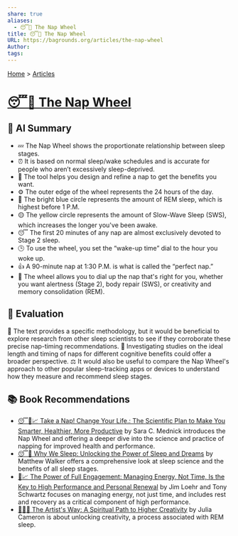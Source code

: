 ```yaml
---
share: true
aliases:
  - 😴🎡 The Nap Wheel
title: 😴🎡 The Nap Wheel
URL: https://bagrounds.org/articles/the-nap-wheel
Author: 
tags: 
---
```

[Home](../index.md) > [Articles](./index.md)  
# [😴🎡 The Nap Wheel](https://www.saramednick.com/napwheel)  
## 🤖 AI Summary  
- 💤 The Nap Wheel shows the proportionate relationship between sleep stages.  
- ⏰ It is based on normal sleep/wake schedules and is accurate for people who aren’t excessively sleep-deprived.  
- 🧠 The tool helps you design and refine a nap to get the benefits you want.  
- ⚙️ The outer edge of the wheel represents the 24 hours of the day.  
- 🔵 The bright blue circle represents the amount of REM sleep, which is highest before 1 P.M.  
- 🟡 The yellow circle represents the amount of Slow-Wave Sleep (SWS), which increases the longer you've been awake.  
- 😴 The first 20 minutes of any nap are almost exclusively devoted to Stage 2 sleep.  
- 🕒 To use the wheel, you set the “wake-up time” dial to the hour you woke up.  
- 👍 A 90-minute nap at 1:30 P.M. is what is called the “perfect nap.”  
- 🎯 The wheel allows you to dial up the nap that's right for you, whether you want alertness (Stage 2), body repair (SWS), or creativity and memory consolidation (REM).  
  
## 🤔 Evaluation  
📖 The text provides a specific methodology, but it would be beneficial to explore research from other sleep scientists to see if they corroborate these precise nap-timing recommendations. 🧪 Investigating studies on the ideal length and timing of naps for different cognitive benefits could offer a broader perspective. ⚖️ It would also be useful to compare the Nap Wheel's approach to other popular sleep-tracking apps or devices to understand how they measure and recommend sleep stages.  
  
## 📚 Book Recommendations  
- [😴🧠📈 Take a Nap! Change Your Life.: The Scientific Plan to Make You Smarter, Healthier, More Productive](../books/take-a-nap-change-your-life-the-scientific-plan-to-make-you-smarter-healthier-more-productive.md) by Sara C. Mednick introduces the Nap Wheel and offering a deeper dive into the science and practice of napping for improved health and performance.  
- [😴💭 Why We Sleep: Unlocking the Power of Sleep and Dreams](../books/why-we-sleep-unlocking-the-power-of-sleep-and-dreams.md) by Matthew Walker offers a comprehensive look at sleep science and the benefits of all sleep stages.  
- [🔋📈 The Power of Full Engagement: Managing Energy, Not Time, Is the Key to High Performance and Personal Renewal](../books/the-power-of-full-engagement-managing-energy-not-time-is-the-key-to-high-performance-and-personal-renewal.md) by Jim Loehr and Tony Schwartz focuses on managing energy, not just time, and includes rest and recovery as a critical component of high performance.  
- [🎨🙏✨ The Artist's Way: A Spiritual Path to Higher Creativity](../books/the-artists-way.md) by Julia Cameron is about unlocking creativity, a process associated with REM sleep.